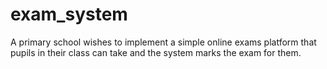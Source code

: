 # exam_system
A primary school wishes to implement a simple online exams platform that pupils in their class can take and the system marks the exam for them.
